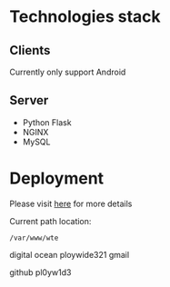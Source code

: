 # Technologies stack
## Clients
Currently only support Android

## Server
- Python Flask
- NGINX
- MySQL


# Deployment
Please visit [here](https://www.digitalocean.com/community/tutorials/how-to-serve-flask-applications-with-uswgi-and-nginx-on-ubuntu-18-04) for more details

Current path location:

```
/var/www/wte
```

digital ocean ploywide321
gmail


github pl0yw1d3

